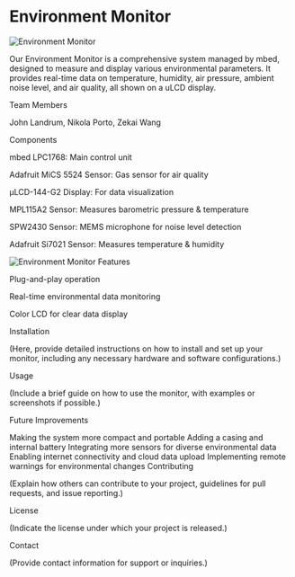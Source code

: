 # Environment Monitor
![Environment Monitor](uLCD.heic)

Our Environment Monitor is a comprehensive system managed by mbed, designed to measure and display various environmental parameters. It provides real-time data on temperature, humidity, air pressure, ambient noise level, and air quality, all shown on a uLCD display.


Team Members

John Landrum, Nikola Porto, Zekai Wang


Components

mbed LPC1768: Main control unit

Adafruit MiCS 5524 Sensor: Gas sensor for air quality

μLCD-144-G2 Display: For data visualization

MPL115A2 Sensor: Measures barometric pressure & temperature

SPW2430 Sensor: MEMS microphone for noise level detection

Adafruit Si7021 Sensor: Measures temperature & humidity

![Environment Monitor](Overview.HEIC)
Features

Plug-and-play operation

Real-time environmental data monitoring

Color LCD for clear data display


Installation

(Here, provide detailed instructions on how to install and set up your monitor, including any necessary hardware and software configurations.)

Usage

(Include a brief guide on how to use the monitor, with examples or screenshots if possible.)

Future Improvements

Making the system more compact and portable
Adding a casing and internal battery
Integrating more sensors for diverse environmental data
Enabling internet connectivity and cloud data upload
Implementing remote warnings for environmental changes
Contributing

(Explain how others can contribute to your project, guidelines for pull requests, and issue reporting.)

License

(Indicate the license under which your project is released.)

Contact

(Provide contact information for support or inquiries.)


